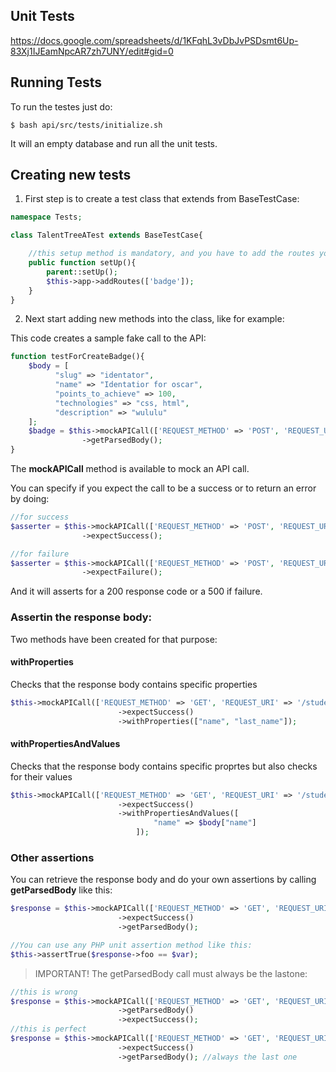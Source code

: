 ## Unit Tests

https://docs.google.com/spreadsheets/d/1KFqhL3vDbJvPSDsmt6Up-83Xj1IJEamNpcAR7zh7UNY/edit#gid=0

## Running Tests

To run the testes just do:
```
$ bash api/src/tests/initialize.sh 
```
It will an empty database and run all the unit tests.

## Creating new tests

1. First step is to create a test class that extends from BaseTestCase:
```php
namespace Tests;

class TalentTreeATest extends BaseTestCase{

    //this setup method is mandatory, and you have to add the routes you can to test for
    public function setUp(){
        parent::setUp();
        $this->app->addRoutes(['badge']);
    }
}
```
2. Next start adding new methods into the class, like for example:

This code creates a sample fake call to the API:
```php
function testForCreateBadge(){
    $body = [
          "slug" => "identator",
          "name" => "Identatior for oscar",
          "points_to_achieve" => 100,
          "technologies" => "css, html",
          "description" => "wululu"
    ];
    $badge = $this->mockAPICall(['REQUEST_METHOD' => 'POST', 'REQUEST_URI' => '/badge/'], $body)
                ->getParsedBody();
}
```

The **mockAPICall** method is available to mock an API call.

You can specify if you expect the call to be a success or to return an error by doing:

```php
//for success
$asserter = $this->mockAPICall(['REQUEST_METHOD' => 'POST', 'REQUEST_URI' => '/badge/'], $body)
                ->expectSuccess();

//for failure
$asserter = $this->mockAPICall(['REQUEST_METHOD' => 'POST', 'REQUEST_URI' => '/badge/'], $body)
                ->expectFailure();
```

And it will asserts for a 200 response code or a 500 if failure.

### Assertin the response body:

Two methods have been created for that purpose:

#### withProperties
Checks that the response body contains specific properties
```php
$this->mockAPICall(['REQUEST_METHOD' => 'GET', 'REQUEST_URI' => '/student/2'])
                        ->expectSuccess()
                        ->withProperties(["name", "last_name"]);
```
#### withPropertiesAndValues
Checks that the response body contains specific proprtes but also checks for their values
```php
$this->mockAPICall(['REQUEST_METHOD' => 'GET', 'REQUEST_URI' => '/student/2'])
                        ->expectSuccess()
                        ->withPropertiesAndValues([
                                "name" => $body["name"]
                            ]);
```

### Other assertions

You can retrieve the response body and do your own assertions by calling **getParsedBody** like this:
```php
$response = $this->mockAPICall(['REQUEST_METHOD' => 'GET', 'REQUEST_URI' => '/student/2'])
                        ->expectSuccess()
                        ->getParsedBody();

//You can use any PHP unit assertion method like this:
$this->assertTrue($response->foo == $var); 
```
> IMPORTANT! The getParsedBody call must always be the lastone:

```php
//this is wrong
$response = $this->mockAPICall(['REQUEST_METHOD' => 'GET', 'REQUEST_URI' => '/student/2'])
                        ->getParsedBody()
                        ->expectSuccess();
//this is perfect
$response = $this->mockAPICall(['REQUEST_METHOD' => 'GET', 'REQUEST_URI' => '/student/2'])
                        ->expectSuccess()
                        ->getParsedBody(); //always the last one
```

